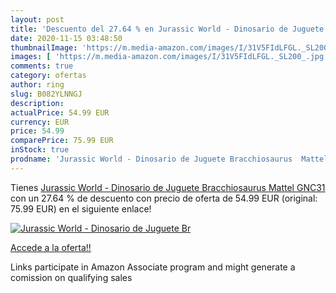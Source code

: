 ```yaml
---
layout: post
title: 'Descuento del 27.64 % en Jurassic World - Dinosario de Juguete Br'
date: 2020-11-15 03:48:50
thumbnailImage: 'https://m.media-amazon.com/images/I/31V5FIdLFGL._SL200_.jpg'
images: [ 'https://m.media-amazon.com/images/I/31V5FIdLFGL._SL200_.jpg' ]
comments: true
category: ofertas
author: ring
slug: B082YLNNGJ
description:
actualPrice: 54.99 EUR
currency: EUR
price: 54.99
comparePrice: 75.99 EUR
inStock: true
prodname: 'Jurassic World - Dinosario de Juguete Bracchiosaurus  Mattel GNC31 '
---
```


Tienes [Jurassic World - Dinosario de Juguete Bracchiosaurus  Mattel GNC31 ](https://www.amazon.es/dp/B082YLNNGJ/?tag=tolees-21) con un 27.64 % de descuento con precio de oferta de 54.99 EUR (original: 75.99 EUR) en el siguiente enlace!

[![Jurassic World - Dinosario de Juguete Br](https://m.media-amazon.com/images/I/31V5FIdLFGL._SL200_.jpg)](https://www.amazon.es/dp/B082YLNNGJ/?tag=tolees-21)

[Accede a la oferta!!](https://www.amazon.es/dp/B082YLNNGJ/?tag=tolees-21)

Links participate in Amazon Associate program and might generate a comission on qualifying sales


